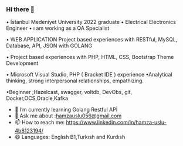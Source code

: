 ### Hi there 👋

• İstanbul Medeniyet University 2022 graduate
• Electrical Electronics Engineer
• ı am working as a QA Specialist

• WEB APPLICATION Project based experiences with RESTful, MySQL, Database, API, JSON with GOLANG

• Project based experiences with PHP, HTML, CSS, Bootstrap Theme Development

• Microsoft Visual Studio, PHP ( Bracket IDE ) experience
•Analytical thinking, strong interpersonal relationships,
empathizing.

•Beginner ;Hazelcast, swagger, voltdb, DevObs, git, Docker,OCS,Oracle,Kafka


- 🌱 I’m currently learning Golang Restful APİ
- 💬 Ask me about :hamzauslu056@gmail.com
- 📫 How to reach me: https://www.linkedin.com/in/hamza-uslu-4b8123194/
- 😄 Languages: Englısh B1,Turkısh and Kurdısh

